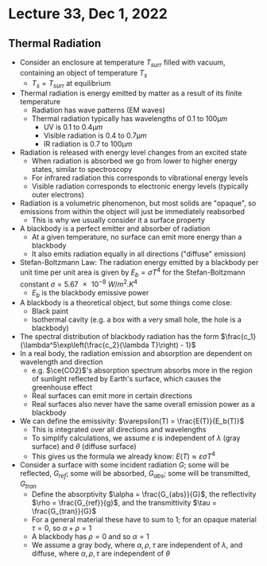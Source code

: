 # Lecture 33, Dec 1, 2022

## Thermal Radiation

* Consider an enclosure at temperature $T_{surr}$ filled with vacuum, containing an object of temperature $T_s$
	* $T_s = T_{surr}$ at equilibrium
* Thermal radiation is energy emitted by matter as a result of its finite temperature
	* Radiation has wave patterns (EM waves)
	* Thermal radiation typically has wavelengths of $0.1$ to $100\si{\micro m}$
		* UV is $0.1$ to $0.4\si{\micro m}$
		* Visible radiation is $0.4$ to $0.7\si{\micro m}$
		* IR radiation is $0.7$ to $100\si{\micro m}$
* Radiation is released with energy level changes from an excited state
	* When radiation is absorbed we go from lower to higher energy states, similar to spectroscopy
	* For infrared radiation this corresponds to vibrational energy levels
	* Visible radiation corresponds to electronic energy levels (typically outer electrons)
* Radiation is a volumetric phenomenon, but most solids are "opaque", so emissions from within the object will just be immediately reabsorbed
	* This is why we usually consider it a surface property
* A blackbody is a perfect emitter and absorber of radiation
	* At a given temperature, no surface can emit more energy than a blackbody
	* It also emits radiation equally in all directions ("diffuse" emission)
* Stefan-Boltzmann Law: The radiation energy emitted by a blackbody per unit time per unit area is given by $E_b = \sigma T^4$ for the Stefan-Boltzmann constant $\sigma = \SI{5.67e-8}{W/m^2.K^4}$
	* $E_b$ is the blackbody emissive power
* A blackbody is a theoretical object, but some things come close:
	* Black paint
	* Isothermal cavity (e.g. a box with a very small hole, the hole is a blackbody)
* The spectral distribution of blackbody radiation has the form $\frac{c_1}{\lambda^5\exp\left(\frac{c_2}{\lambda T}\right) - 1}$
* In a real body, the radiation emission and absorption are dependent on wavelength and direction
	* e.g. $\ce{CO2}$'s absorption spectrum absorbs more in the region of sunlight reflected by Earth's surface, which causes the greenhouse effect
	* Real surfaces can emit more in certain directions
	* Real surfaces also never have the same overall emission power as a blackbody
* We can define the emissivity: $\varepsilon(T) = \frac{E(T)}{E_b(T)}$
	* This is integrated over all directions and wavelengths
	* To simplify calculations, we assume $\varepsilon$ is independent of $\lambda$ (gray surface) and $\theta$ (diffuse surface)
	* This gives us the formula we already know: $E(T) \approx \varepsilon\sigma T^4$
* Consider a surface with some incident radiation $G$; some will be reflected, $G_{ref}$; some will be absorbed, $G_{abs}$; some will be transmitted, $G_{tran}$
	* Define the absorptivity $\alpha = \frac{G_{abs}}{G}$, the reflectivity $\rho = \frac{G_{ref}}{g}$, and the transmittivity $\tau = \frac{G_{tran}}{G}$
	* For a general material these have to sum to 1; for an opaque material $\tau = 0$, so $\alpha + \rho = 1$
	* A blackbody has $\rho = 0$ and so $\alpha = 1$
	* We assume a gray body, where $\alpha, \rho, \tau$ are independent of $\lambda$, and diffuse, where $\alpha, \rho, \tau$ are independent of $\theta$

